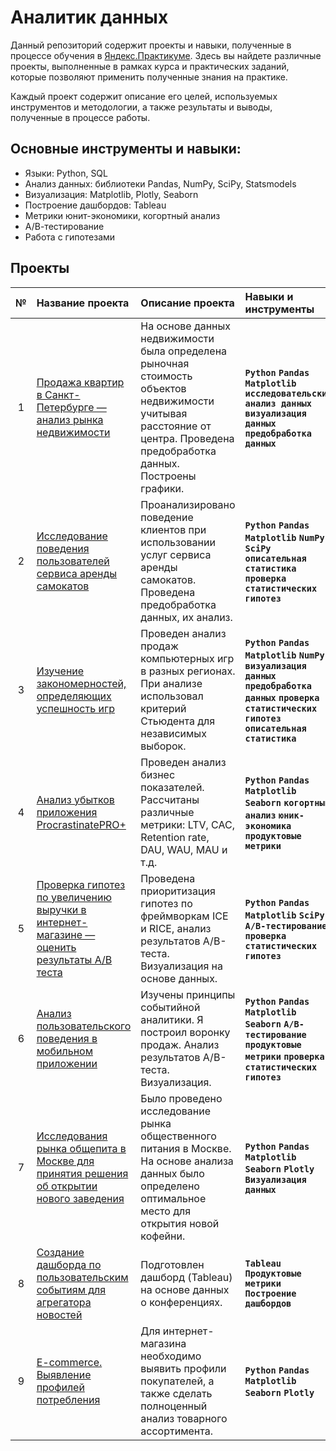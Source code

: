 # Аналитик данных
Данный репозиторий содержит проекты и навыки, полученные в процессе обучения в [Яндекс.Практикуме](https://practicum.yandex.ru/data-analyst/?from=catalog). Здесь вы найдете различные проекты, выполненные в рамках курса и практических заданий, которые позволяют применить полученные знания на практике.

Каждый проект содержит описание его целей, используемых инструментов и методологии, а также результаты и выводы, полученные в процессе работы.

## Основные инструменты и навыки: 
* Языки: Python, SQL
* Анализ данных: библиотеки Pandas, NumPy, SciPy, Statsmodels
* Визуализация: Matplotlib, Plotly, Seaborn
* Построение дашбордов: Tableau
* Метрики юнит-экономики, когортный анализ
* А/В-тестирование
* Работа с гипотезами

## Проекты
| № | Название проекта | Описание проекта | Навыки и инструменты | Направление деятельности |
|:-:|:----------------|:------------------|:---------------|:---------------|
| 1 | [Продажа квартир в Санкт-Петербурге — анализ рынка недвижимости](https://github.com/AbduvaliMuminov/Yandex.Practicum/tree/main/1.%20%D0%9F%D1%80%D0%BE%D0%B4%D0%B0%D0%B6%D0%B0%20%D0%BA%D0%B2%D0%B0%D1%80%D1%82%D0%B8%D1%80)| На основе данных недвижимости была определена рыночная стоимость объектов недвижимости учитывая расстояние от центра. Проведена предобработка данных. Построены графики. | **`Python` `Pandas` `Matplotlib` `исследовательский анализ данных` `визуализация данных` `предобработка данных`** | **`Маркетинг-аналитик` `Fraud-аналитик` `Data analyst`** |
| 2 | [Исследование поведения пользователей сервиса аренды самокатов](https://github.com/AbduvaliMuminov/Yandex.Practicum/tree/main/2.%20%D0%9F%D1%80%D0%BE%D0%BA%D0%B0%D1%82%20%D1%81%D0%B0%D0%BC%D0%BE%D0%BA%D0%B0%D1%82%D0%BE%D0%B2) | Проанализировано поведение клиентов при использовании услуг сервиса аренды самокатов. Проведена предобработка данных, их анализ. | **`Python` `Pandas` `Matplotlib` `NumPy` `SciPy` `описательная статистика` `проверка статистических гипотез`** | **`Маркетинг-аналитик` `Продуктовый аналитик` `Data analyst`** |
| 3 | [Изучение закономерностей, определяющих успешность игр](https://github.com/AbduvaliMuminov/Yandex.Practicum/tree/main/3.%20%D0%98%D0%B3%D1%80%D1%8B) | Проведен анализ продаж компьютерных игр в разных регионах. При анализе использовал критерий Стьюдента для независимых выборок. | **`Python` `Pandas` `Matplotlib` `NumPy` `визуализация данных` `предобработка данных` `проверка статистических гипотез` `описательная статистика`** | **`Маркетинг-аналитик` `Продуктовый аналитик`** |
| 4 | [Анализ убытков приложения ProcrastinatePRO+](https://github.com/AbduvaliMuminov/Yandex.Practicum/tree/main/4.%20%D0%9F%D1%80%D0%B8%D0%BB%D0%BE%D0%B6%D0%B5%D0%BD%D0%B8%D1%8F%20Procrastinate%20Pro%2B) | Проведен анализ бизнес показателей. Рассчитаны различные метрики: LTV, CAC, Retention rate, DAU, WAU, MAU и т.д. | **`Python` `Pandas` `Matplotlib` `Seaborn` `когортный анализ` `юник-экономика` `продуктовые метрики`** | **`Маркетинг-аналитик` `Продуктовый аналитик`** |
| 5 | [Проверка гипотез по увеличению выручки в интернет-магазине — оценить результаты A/B теста](https://github.com/AbduvaliMuminov/Yandex.Practicum/tree/main/5.%20%D0%9F%D1%80%D0%B8%D0%BD%D1%8F%D1%82%D0%B8%D0%B5%20%D1%80%D0%B5%D1%88%D0%B5%D0%BD%D0%B8%D0%B9%20%D0%B2%20%D0%B1%D0%B8%D0%B7%D0%BD%D0%B5%D1%81%D0%B5) | Проведена приоритизация гипотез по фреймворкам ICE и RICE, анализ результатов A/B-теста. Визуализация на основе данных. | **`Python` `Pandas` `Matplotlib` `SciPy` `А/В-тестирование` `проверка статистических гипотез`** | **`Маркетинг-аналитик`** |
| 6 | [Анализ пользовательского поведения в мобильном приложении](https://github.com/AbduvaliMuminov/Yandex.Practicum/tree/main/6.%20%D0%9F%D0%BE%D0%B2%D0%B5%D0%B4%D0%B5%D0%BD%D0%B8%D0%B5%20%D0%BF%D0%BE%D0%BB%D1%8C%D0%B7%D0%BE%D0%B2%D0%B0%D1%82%D0%B5%D0%BB%D0%B5%D0%B9%20%D0%BF%D1%80%D0%B8%D0%BB%D0%BE%D0%B6%D0%B5%D0%BD%D0%B8%D1%8F) | Изучены принципы событийной аналитики. Я построил воронку продаж. Анализ результатов А/В-теста. Визуализация. | **`Python` `Pandas` `Matplotlib` `Seaborn` `А/В-тестирование` `продуктовые метрики` `проверка статистических гипотез`** | **`Маркетинг-аналитик` `Продуктовый аналитик`** |
| 7 | [Исследования рынка общепита в Москве для принятия решения об открытии нового заведения](https://github.com/AbduvaliMuminov/Yandex.Practicum/tree/main/7.%20%D0%98%D1%81%D1%81%D0%BB%D0%B5%D0%B4%D0%BE%D0%B2%D0%B0%D0%BD%D0%B8%D0%B5%20%D1%80%D1%8B%D0%BD%D0%BA%D0%B0%20%D0%BE%D0%B1%D1%89%D0%B5%D0%BF%D0%B8%D1%82%D0%B0) | Было проведено исследование рынка общественного питания в Москве. На основе анализа данных было определено оптимальное место для открытия новой кофейни. | **`Python` `Pandas` `Matplotlib` `Seaborn` `Plotly` `Визуализация данных`** | **`Data Analyst` `Продуктовый аналитик` `Аналитик (универсал)`** |
| 8 | [Создание дашборда по пользовательским событиям для агрегатора новостей](https://github.com/AbduvaliMuminov/Yandex.Practicum/blob/main/8.%20%20%D0%94%D0%B0%D1%88%D0%B1%D0%BE%D1%80%D0%B4%20%D0%BD%D0%B0%20%D0%BE%D1%81%D0%BD%D0%BE%D0%B2%D0%B5%20%D0%B4%D0%B0%D0%BD%D0%BD%D1%8B%D1%85%20%D0%BE%20%D0%BA%D0%BE%D0%BD%D1%84%D0%B5%D1%80%D0%B5%D0%BD%D1%86%D0%B8%D1%8F%D1%85/README.md) | Подготовлен дашборд (Tableau) на основе данных о конференциях. | **`Tableau` `Продуктовые метрики` `Построение дашбордов`** | **`Data Analyst` `Маркетинг-аналитик` `Аналитик (универсал)` `BI-аналитик`** |
| 9 | [E-commerce. Выявление профилей потребления](https://github.com/AbduvaliMuminov/Yandex.Practicum/tree/main/9.%20E-commerce) | Для интернет-магазина необходимо выявить профили покупателей, а также сделать полноценный анализ товарного ассортимента. | **`Python` `Pandas` `Matplotlib` `Seaborn` `Plotly`** | **`Data Analyst` `Маркетинг-аналитик` `Аналитик (универсал)`** |
